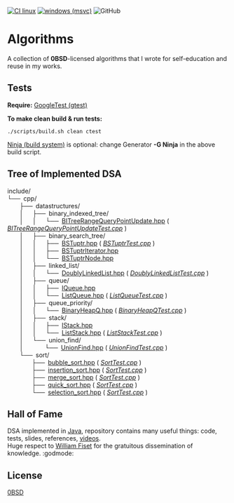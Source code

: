 [![CI linux][ci_linux_bdg]]([ci_linux])
[![windows (msvc)][ci_windows_bdg]]([ci_windows])
![GitHub](https://img.shields.io/github/license/WANDEX/algorithms?color=black)

# Algorithms
A collection of **0BSD**-licensed algorithms that I wrote for self-education and reuse in my works.

## Tests
**Require:** [GoogleTest (gtest)](https://github.com/google/googletest)

**To make clean build & run tests:**
```
./scripts/build.sh clean ctest
```

[Ninja (build system)](https://github.com/ninja-build/ninja)
is optional: change Generator **-G Ninja** in the above build script.

## Tree of Implemented DSA
include/\
└── cpp/\
    ├── datastructures/\
    │   ├── binary_indexed_tree/\
    │   │   └── [BITreeRangeQueryPointUpdate.hpp] ( *[BITreeRangeQueryPointUpdateTest.cpp]* )\
    │   ├── binary_search_tree/\
    │   │   ├── [BSTuptr.hpp] ( *[BSTuptrTest.cpp]* )\
    │   │   ├── [BSTuptrIterator.hpp]\
    │   │   └── [BSTuptrNode.hpp]\
    │   ├── linked_list/\
    │   │   └── [DoublyLinkedList.hpp] ( *[DoublyLinkedListTest.cpp]* )\
    │   ├── queue/\
    │   │   ├── [IQueue.hpp]\
    │   │   └── [ListQueue.hpp] ( *[ListQueueTest.cpp]* )\
    │   ├── queue_priority/\
    │   │   └── [BinaryHeapQ.hpp] ( *[BinaryHeapQTest.cpp]* )\
    │   ├── stack/\
    │   │   ├── [IStack.hpp]\
    │   │   └── [ListStack.hpp] ( *[ListStackTest.cpp]* )\
    │   └── union_find/\
    │       └── [UnionFind.hpp] ( *[UnionFindTest.cpp]* )\
    └── sort/\
        ├── [bubble_sort.hpp] ( *[SortTest.cpp]* )\
        ├── [insertion_sort.hpp] ( *[SortTest.cpp]* )\
        ├── [merge_sort.hpp] ( *[SortTest.cpp]* )\
        ├── [quick_sort.hpp] ( *[SortTest.cpp]* )\
        └── [selection_sort.hpp] ( *[SortTest.cpp]* )

[BITreeRangeQueryPointUpdate.hpp]: ./include/cpp/datastructures/binary_indexed_tree/BITreeRangeQueryPointUpdate.hpp
[BITreeRangeQueryPointUpdateTest.cpp]: ./tests/units/datastructures/binary_indexed_tree/BITreeRangeQueryPointUpdateTest.cpp
[BSTuptr.hpp                 ]: ./include/cpp/datastructures/binary_search_tree/BSTuptr.hpp
[BSTuptrIterator.hpp         ]: ./include/cpp/datastructures/binary_search_tree/BSTuptrIterator.hpp
[BSTuptrNode.hpp             ]: ./include/cpp/datastructures/binary_search_tree/BSTuptrNode.hpp
[BSTuptrTest.cpp             ]: ./tests/units/datastructures/binary_search_tree/BSTuptrTest.cpp
[BinaryHeapQ.hpp             ]: ./include/cpp/datastructures/queue_priority/BinaryHeapQ.hpp
[BinaryHeapQTest.cpp         ]: ./tests/units/datastructures/queue_priority/BinaryHeapQTest.cpp
[DoublyLinkedList.hpp        ]: ./include/cpp/datastructures/linked_list/DoublyLinkedList.hpp
[DoublyLinkedListTest.cpp    ]: ./tests/units/datastructures/linked_list/DoublyLinkedListTest.cpp
[IQueue.hpp                  ]: ./include/cpp/datastructures/queue/IQueue.hpp
[IStack.hpp                  ]: ./include/cpp/datastructures/stack/IStack.hpp
[ListQueue.hpp               ]: ./include/cpp/datastructures/queue/ListQueue.hpp
[ListQueueTest.cpp           ]: ./tests/units/datastructures/queue/ListQueueTest.cpp
[ListStack.hpp               ]: ./include/cpp/datastructures/stack/ListStack.hpp
[ListStackTest.cpp           ]: ./tests/units/datastructures/stack/ListStackTest.cpp
[SortTest.cpp                ]: ./tests/units/sort/SortTest.cpp
[UnionFind.hpp               ]: ./include/cpp/datastructures/union_find/UnionFind.hpp
[UnionFindTest.cpp           ]: ./tests/units/datastructures/union_find/UnionFindTest.cpp
[bubble_sort.hpp             ]: ./include/cpp/sort/bubble_sort.hpp
[insertion_sort.hpp          ]: ./include/cpp/sort/insertion_sort.hpp
[merge_sort.hpp              ]: ./include/cpp/sort/merge_sort.hpp
[quick_sort.hpp              ]: ./include/cpp/sort/quick_sort.hpp
[selection_sort.hpp          ]: ./include/cpp/sort/selection_sort.hpp

## Hall of Fame
DSA implemented in [Java](https://github.com/williamfiset/Algorithms),
repository contains many useful things: code, tests, slides, references,
[videos](https://www.youtube.com/c/WilliamFiset-videos/playlists).\
Huge respect to [William Fiset](https://github.com/williamfiset)
for the gratuitous dissemination of knowledge. :godmode:

## License
[0BSD](https://choosealicense.com/licenses/0bsd/)

[ci_linux       ]: https://github.com/WANDEX/algorithms/actions/workflows/ci_linux.yml
[ci_linux_bdg   ]: https://github.com/WANDEX/algorithms/actions/workflows/ci_linux.yml/badge.svg
[ci_windows     ]: https://github.com/WANDEX/algorithms/actions/workflows/ci_windows.yml
[ci_windows_bdg ]: https://github.com/WANDEX/algorithms/actions/workflows/ci_windows.yml/badge.svg
